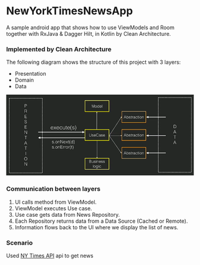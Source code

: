 # NewYorkTimesNewsApp
A sample android app that shows how to use ViewModels and Room together with RxJava & Dagger Hilt, in Kotlin by Clean Architecture.

### Implemented by Clean Architecture
The following diagram shows the structure of this project with 3 layers:
- Presentation
- Domain
- Data

![MVVM](/screenshots/CleanArchitecture.png)

### Communication between layers

1. UI calls method from ViewModel.
2. ViewModel executes Use case.
3. Use case gets data from News Repository.
4. Each Repository returns data from a Data Source (Cached or Remote).
5. Information flows back to the UI where we display the list of news.



### Scenario
Used [NY Times API](https://developer.nytimes.com/)  api to get news
